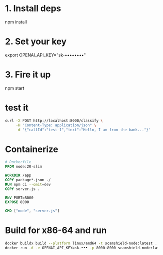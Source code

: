 # 1. Install deps
npm install

# 2. Set your key
export OPENAI_API_KEY="sk-••••••••"

# 3. Fire it up
npm start



# test it

```bash
curl -X POST http://localhost:8000/classify \
     -H "Content-Type: application/json" \
     -d '{"callId":"test-1","text":"Hello, I am from the bank..."}'
```

# Containerize

```dockerfile
# Dockerfile
FROM node:20-slim

WORKDIR /app
COPY package*.json ./
RUN npm ci --omit=dev
COPY server.js .

ENV PORT=8000
EXPOSE 8000

CMD ["node", "server.js"]
```

# Build for x86-64 and run

```bash
docker buildx build --platform linux/amd64 -t scamshield-node:latest .
docker run -d -e OPENAI_API_KEY=sk-••• -p 8000:8000 scamshield-node:latest
```

